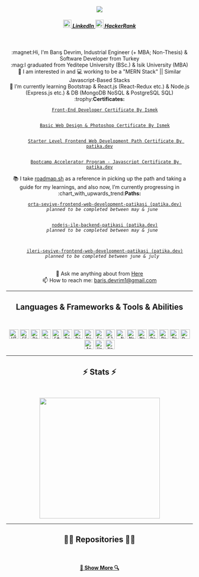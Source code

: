 <!-- <img align="right" src="https://visitor-badge.laobi.icu/badge?page_id=BarisGc.visitor-badge"> -->

  <h1 align="center">
    <a href="https://git.io/typing-svg">
      <img src="https://readme-typing-svg.herokuapp.com/?lines=Hi,+There!;This+is+Barış+Devrim....;Nice+to+meet+you!&center=true&size=30">
    </a>
  </h1>

  <h5 align="center">
      <a href="https://www.linkedin.com/in/baris-devrim/" title="LinkedIn Profile"><img width="22" src="https://github.com/BarisGc/Images/blob/main/svg/linkedin-svgrepo-com.svg"> LinkedIn </a>
      <a href="https://www.hackerrank.com/BarisGc" title="HackerRank Profile"><img width="22" src="https://github.com/BarisGc/Images/blob/main/png/240px-HackerRank_Icon-1000px.png"> HackerRank </a>
  </h5>
  <br>
  <p align="center">
     :magnet:Hi, I'm Barış Devrim, Industrial Engineer (+ MBA; Non-Thesis) & Software Developer from Turkey
    <br>
    :mag:I graduated from Yeditepe University (BSc.) & Isik University (MBA)
    <br>
    👀 I am interested in and 💻 working to be a "MERN Stack" || Similar Javascript-Based Stacks 
    <br>
  🌱 I’m currently learning Bootstrap & React.js (React-Redux etc.) & Node.js (Express.js etc.) & DB (MongoDB NoSQL & PostgreSQL SQL)
    <br>
 	:trophy:<b>Certificates:</b>
  <br>
  <code>
    <a href="https://drive.google.com/file/d/1sLa90Eutc0b_Tfr9gXc44E9xNvseI3xO/view?usp=sharing" title="Front-End Developer Certificate By Ismek">Front-End Developer Certificate By Ismek</a>
    </code>
  <br>
  <code>
    <a href="https://drive.google.com/file/d/17mny1ttUJfbhjmq2ZAcyT0LwSVX9ryGE/view?usp=sharing" title="Basic Web Design & Photoshop Certificate By Ismek">Basic Web Design & Photoshop Certificate By Ismek</a>
    </code>
  <br>
  <code>
    <a href="https://app.patika.dev/certificates/fxLH9mb" title="Starter Level Frontend Web Development Path Certificate By patika.dev">Starter Level Frontend Web Development Path Certificate By patika.dev</a>
    </code>
  <br>
  <code>
    <a href="https://app.patika.dev/certificates/fxLmc8P" title="Bootcamp Accelerator Program - Javascript Certificate By patika.dev">Bootcamp Accelerator Program - Javascript Certificate By patika.dev</a>
  </code>
  <br>
     📚 I take <a href="https://roadmap.sh/" title="roadmap.sh">roadmap.sh</a>  </code>as a reference in picking up the path and taking a guide for my learnings, and also now, I’m currently progressing in
     <br>
    :chart_with_upwards_trend:<b>Paths:</b>
    <br>
    <code>
    <a href="https://app.patika.dev/paths/orta-seviye-frontend-web-development-patikasi" title="orta-seviye-frontend-web-development-patikasi">orta-seviye-frontend-web-development-patikasi (patika.dev)</a>
  <i>planned to be completed between may & june</i>
    </code>
    <br>
    <code>
    <a href="https://app.patika.dev/paths/nodejs-ile-backend-patikasi" title="nodejs-ile-backend-patikasi">nodejs-ile-backend-patikasi (patika.dev)</a>
  <i>planned to be completed between may & june</i>
    </code>
    <code>
  <br>
    <a href="https://app.patika.dev/paths/ileri-seviye-frontend-web-development-patikasi-" title="ileri-seviye-frontend-web-development-patikasi">ileri-seviye-frontend-web-development-patikasi (patika.dev)</a>
  <i>planned to be completed between june & july</i>
    </code>
    <br>
<!--     <b>Single Courses: this section may be added in the future...</b> --> 
    <br>
    💬 Ask me anything about from <a href="https://github.com/BarisGc/BarisGc/issues" title="Issues">Here</a>
    <br>
    📫 How to reach me: <a href="mailto: baris.devrim1@gmail.com">baris.devrim1@gmail.com</a>
  </p>

  <hr>
  <h2 align="center">Languages & Frameworks & Tools & Abilities</h2>
  <br>
  <p align="center">
    <code><img title="HTML" height="25" src="https://github.com/BarisGc/Images/blob/main/svg/html-1.svg"></code>
    <code><img title="CSS" height="25" src="https://github.com/BarisGc/Images/blob/main/svg/css-3.svg"></code>
    <code><img title="Bootstrap" height="25" src="https://github.com/BarisGc/Images/blob/main/svg/bootstrap-5-1.svg"></code>
    <code><img title="Javascript" height="25" src="https://github.com/BarisGc/Images/blob/main/svg/logo-javascript.svg"></code>
  <code><img title="C#" height="25" src="https://github.com/BarisGc/Images/blob/main/svg/c-sharp-svgrepo-com.svg"></code>
    <code><img title="React" height="25" src="https://github.com/BarisGc/Images/blob/main/svg/react-1.svg"></code>
    <code><img title="Redux" height="25" src="https://github.com/BarisGc/Images/blob/main/svg/redux.svg"></code>
    <code><img title="Node.js" height="25" src="https://github.com/BarisGc/Images/blob/main/svg/nodejs-1.svg"></code>
    <code><img title="Express.js" height="25" src="https://github.com/BarisGc/Images/blob/main/svg/express-109.svg"></code>
    <code><img title="EJS" height="25" src="https://github.com/BarisGc/Images/blob/main/png/ejs.png"></code>
  <code><img title=".Net Core" height="25" src="https://github.com/BarisGc/Images/blob/main/svg/dotnet-svgrepo-com.svg"></code>
    <code><img title="MongoDB" height="25" src="https://github.com/BarisGc/Images/blob/main/svg/mongodb-icon-1.svg"></code>
    <code><img title="Mongoose" height="25" src="https://github.com/BarisGc/Images/blob/main/jpeg/mongoose.jpeg"></code>
    <code><img title="Redis" height="25" src="https://github.com/BarisGc/Images/blob/main/svg/redis.svg"></code>
    <code><img title="PostgreSQL" height="25" src="https://github.com/BarisGc/Images/blob/main/svg/postgresql.svg"></code>
    <code><img title="Postman" height="25" src="https://github.com/BarisGc/Images/blob/main/svg/postman.svg"></code>
    <img title="Docker" height="25" src="https://github.com/BarisGc/Images/blob/main/svg/docker.svg">
    <code><img title="Apollo GrapQL" height="25" src="https://github.com/BarisGc/Images/blob/main/svg/apollo-graphql-1.svg"></code>
  <code><img title="Heroku" height="25" src="https://github.com/BarisGc/Images/blob/main/svg/heroku-4.svg"></code>
  <code><img title="Netlify" height="25" src="https://github.com/BarisGc/Images/blob/main/svg/netlify.svg"></code>
  </p>
  <hr>

  <h2 align="center">⚡ Stats ⚡</h2>
  <br>
  <p align=center>
    <div align=center>
      <a href="https://github.com/anuraghazra/github-readme-stats">
        <img width=325 align="center" src="https://github-readme-stats.vercel.app/api/top-langs/?username=barisgc&hide=c%23,powershell,Mathematica,Ruby,Objective-C,Objective-C%2b%2b,Cuda,Shell,scss&title_color=61dafb&text_color=ffffff&icon_color=61dafb&bg_color=20232a&langs_count=8&layout=compact&border_color=61dafb&hide_border=true" />
      </a>
    </div>
  </p>

  <hr>

  <h2 align="center">👨‍💻 Repositories 👨‍💻</h2>
  <br>
   <!--
  <div width="100%" align="center">
    <a align="left" href="https://github.com/ramazansancar/CS50x-Fellow-Basvuru-Islemleri" title="CS50x Fellow Başvuru İşlemleri"><img align="left" height="115" src="https://github-readme-stats.vercel.app/api/pin/?username=ramazansancar&repo=CS50x-Fellow-Basvuru-Islemleri&theme=react&border_color=61dafb&border_radius=10"></a><a align="right" href="https://github.com/ramazansancar/radyo" title="Radyo"><img align="right" height="115" src="https://github-readme-stats.vercel.app/api/pin/?username=ramazansancar&repo=radyo&theme=react&border_color=61dafb&border_radius=10"></a>
  </div>
  <br><br><br><br><br><br>
-->
  <h4 align="center">
    <a href="https://github.com/BarisGc?tab=repositories" title="Show Repositories">🔎 Show More 🔍</a>
  </h4>

  <!--

  Here are some ideas to get you started:

  - 🔭 I’m currently working on ...
  - 🌱 I’m currently learning ...
  - 👯 I’m looking to collaborate on ...
  - 🤔 I’m looking for help with ...
  - 💬 Ask me about ...
  - 📫 How to reach me: ...
  - 😄 Pronouns: ...
  - ⚡ Fun fact: ...


  Notes: If you want use this readme, firstly star it please. If you can't align your repositories like this, please change your repository desription to shorter than now. Maybe 4 or 5 word will be good.

  ![Metrics](https://metrics.lecoq.io/ramazansancar?template=classic&base.header=0&base.activity=0&base.community=0&base.repositories=0&base.metadata=0&achievements=1&achievements.threshold=C&achievements.secrets=true&achievements.limit=0&config.timezone=Europe%2FIstanbul)

  -->
